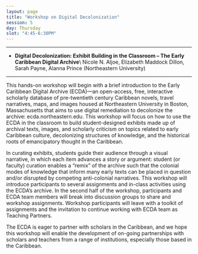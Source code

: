 ```yaml
---
layout: page
title: "Workshop on Digital Decolonization"
session: 5
day: Thursday
slot: "4:45-6:30PM"
---
```




---

- **Digital Decolonization: Exhibit Building in the Classroom – The Early Caribbean Digital Archive**\\
Nicole N. Aljoe, Elizabeth Maddock Dillon, Sarah Payne, Alanna Prince (Northeastern University)

---


This hands-on workshop will begin with a brief introduction to the Early Caribbean Digital Archive (ECDA)—an open-access, free, interactive scholarly database of pre-twentieth century Caribbean novels, travel narratives, maps, and images housed at Northeastern University in Boston, Massachusetts that aims to use digital remediation to decolonize the archive: ecda.northeastern.edu.  This workshop will focus on how to use the ECDA in the classroom to build student-designed exhibits made up of archival texts, images, and scholarly criticism on topics related to early Caribbean culture, decolonizing structures of knowledge, and the historical roots of emancipatory thought in the Caribbean.
 
In curating exhibits, students guide their audience through a visual narrative, in which each item advances a story or argument: student (or faculty) curation enables a “remix” of the archive such that the colonial modes of knowledge that inform many early texts can be placed in question and/or disrupted by competing anti-colonial narratives. This workshop will introduce participants to several assignments and in-class activities using the ECDA’s archive. In the second half of the workshop, participants and ECDA team members will break into discussion groups to share and workshop assignments.  Workshop participants will leave with a toolkit of assignments and the invitation to continue working with ECDA team as Teaching Partners.
 
The ECDA is eager to partner with scholars in the Caribbean, and we hope this workshop will enable the development of on-going partnerships with scholars and teachers from a range of institutions, especially those based in the Caribbean.

